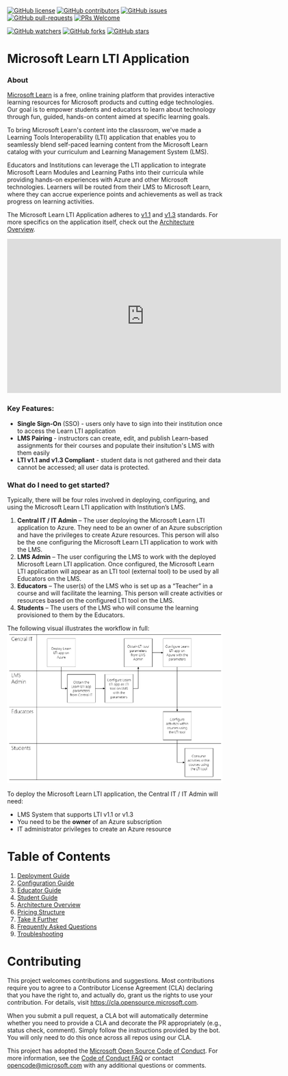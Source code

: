[![GitHub license](https://img.shields.io/github/license/microsoft/Learn-LTI.svg)](https://github.com/microsoft/Learn-LTI/blob/master/LICENSE)
[![GitHub contributors](https://img.shields.io/github/contributors/microsoft/Learn-LTI.svg)](https://GitHub.com/microsoft/Learn-LTI/graphs/contributors/)
[![GitHub issues](https://img.shields.io/github/issues/microsoft/Learn-LTI.svg)](https://GitHub.com/microsoft/Learn-LTI/issues/)
[![GitHub pull-requests](https://img.shields.io/github/issues-pr/microsoft/Learn-LTI.svg)](https://GitHub.com/microsoft/Learn-LTI/pull/)
[![PRs Welcome](https://img.shields.io/badge/PRs-welcome-brightgreen.svg?style=flat-square)](http://makeapullrequest.com)

[![GitHub watchers](https://img.shields.io/github/watchers/microsoft/Learn-LTI.svg?style=social&label=Watch&maxAge=2592000)](https://GitHub.com/microsoft/Learn-LTI/watchers/)
[![GitHub forks](https://img.shields.io/github/forks/microsoft/Learn-LTI.svg?style=social&label=Fork&maxAge=2592000)](https://GitHub.com/microsoft/Learn-LTI/network/)
[![GitHub stars](https://img.shields.io/github/stars/microsoft/Learn-LTI.svg?style=social&label=Star&maxAge=2592000)](https://GitHub.com/microsoft/LEARN-LTI/stargazers/)

# Microsoft Learn LTI Application 

### About ###
[Microsoft Learn](https://docs.microsoft.com/learn/?WT.mc_id=edna) is a free, online training platform that provides interactive learning resources for Microsoft products and cutting edge technologies. Our goal is to empower students and educators to learn about technology through fun, guided, hands-on content aimed at specific learning goals. 

To bring Microsoft Learn's content into the classroom, we've made a Learning Tools Interoperability (LTI) application that enables you to seamlessly blend self-paced learning content from the Microsoft Learn catalog with your curriculum and Learning Management System (LMS).

Educators and Institutions can leverage the LTI application to integrate Microsoft Learn Modules and Learning Paths into their curricula while providing hands-on experiences with Azure and other Microsoft technologies. Learners will be routed from their LMS to Microsoft Learn, where they can accrue experience points and achievements as well as track progress on learning activities.

The Microsoft Learn LTI Application adheres to [v1.1](https://www.imsglobal.org/specs/ltiv1p1) and [v1.3](http://www.imsglobal.org/spec/lti/v1p3/) standards. For more specifics on the application itself, check out the [Architecture Overview](./docs/ARCHITECTURE_OVERVIEW.md).

<iframe src="https://player.vimeo.com/video/518748389" width="640" height="360" frameborder="0" allow="autoplay; fullscreen; picture-in-picture" allowfullscreen></iframe>

### Key Features: ###
- **Single Sign-On** (SSO) - users only have to sign into their institution once to access the Learn LTI application
- **LMS Pairing** - instructors can create, edit, and publish Learn-based assignments for their courses and populate their insitution's LMS with them easily
- **LTI v1.1 and v1.3 Compliant** - student data is not gathered and their data cannot be accessed; all user data is protected.

### What do I need to get started? ###
Typically, there will be four roles involved in deploying, configuring, and using the Microsoft Learn LTI application with Institution’s LMS.

1. **Central IT / IT Admin** – The user deploying the Microsoft Learn LTI application to Azure. They need to be an owner of an Azure subscription and have the privileges to create Azure resources. This person will also be the one configuring the Microsoft Learn LTI application to work with the LMS.
2. **LMS Admin** – The user configuring the LMS to work with the deployed Microsoft Learn LTI application. Once configured, the Microsoft Learn LTI application will appear as an LTI tool (external tool) to be used by all Educators on the LMS.
3. **Educators** – The user(s) of the LMS who is set up as a “Teacher” in a course and will facilitate the learning. This person will create activities or resources based on the configured LTI tool on the LMS.
4. **Students** – The users of the LMS who will consume the learning provisioned to them by the Educators.

The following visual illustrates the workflow in full:
![Readme.1.png](./images/Readme.1.png)

To deploy the Microsoft Learn LTI application, the Central IT / IT Admin will need:

- LMS System that supports LTI v1.1 or v1.3
- You need to be the **owner** of an Azure subscription
- IT administrator privileges to create an Azure resource

# Table of Contents

1. [Deployment Guide](./docs/DEPLOYMENT_GUIDE.md)
2. [Configuration Guide](./docs/CONFIGURATION_GUIDE.md)
3. [Educator Guide](./docs/USER_GUIDE.md)
4. [Student Guide](./docs/STUDENT_GUIDE.md)
5. [Architecture Overview](./docs/ARCHITECTURE_OVERVIEW.md)
6. [Pricing Structure](./docs/PRICING_STRUCTURE.md)
7. [Take it Further](./docs/TAKE_IT_FURTHER.md)
8. [Frequently Asked Questions](./docs/FAQ.md)
9. [Troubleshooting](./docs/TROUBLESHOOTING.md)

# Contributing

This project welcomes contributions and suggestions.  Most contributions require you to agree to a
Contributor License Agreement (CLA) declaring that you have the right to, and actually do, grant us
the rights to use your contribution. For details, visit https://cla.opensource.microsoft.com.

When you submit a pull request, a CLA bot will automatically determine whether you need to provide
a CLA and decorate the PR appropriately (e.g., status check, comment). Simply follow the instructions
provided by the bot. You will only need to do this once across all repos using our CLA.

This project has adopted the [Microsoft Open Source Code of Conduct](https://opensource.microsoft.com/codeofconduct/?WT.mc_id=learnlti-github-cxa).
For more information, see the [Code of Conduct FAQ](https://opensource.microsoft.com/codeofconduct/faq/?WT.mc_id=learnlti-github-cxa) or
contact [opencode@microsoft.com](mailto:opencode@microsoft.com) with any additional questions or comments.
